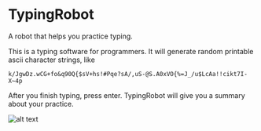 # TypingRobot
A robot that helps you practice typing.

This is a typing software for programmers. It will generate random printable ascii character strings, like
```
k/JgwDz.wCG+fo&q90Q{$sV+hs!#Pqe?sA/,uS-@S.A0xVO{%=J_/u$LcAa!!cikt7I-X~4p
```

After you finish typing, press enter. TypingRobot will give you a summary about your practice.

![alt text](file:///Users/alphapiece/Desktop/Screen%20Shot%202019-02-21%20at%205.40.43%20PM.png)
